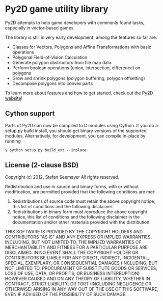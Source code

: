 Py2D game utility library
=========================

Py2D attempts to help game developers with commonly found tasks, especially in vector-based games.

The library is still in very early development, among the features so far are:

* Classes for Vectors, Polygons and Affine Transformations with basic operations
* Polygonal Field-of-Vision Calculation
* Generate polygon obstructors from tile map data
* Perform boolean operations (union, intersection, difference) on polygons
* Grow and shrink polygons (polygon buffering, polygon offsetting)
* Decompose polygons into convex parts

To learn more about features and how to get started, check out the [Py2D website](http://sseemayer.github.com/Py2D)!


Cython support
--------------
Parts of Py2D can now be compiled to C modules using Cython. If you do a setup.py build install, 
you should get binary versions of the supported modules. Alternatively, for development, you can 
compile in-place by running

	$ python setup.py build_ext --inplace


License (2-clause BSD)
----------------------

Copyright (c) 2012, Stefan Seemayer
All rights reserved.

Redistribution and use in source and binary forms, with or without modification, are permitted provided that the following conditions are met:

 1. Redistributions of source code must retain the above copyright notice, this list of conditions and the following disclaimer.
 2. Redistributions in binary form must reproduce the above copyright notice, this list of conditions and the following disclaimer in the documentation and/or other materials provided with the distribution.

THIS SOFTWARE IS PROVIDED BY THE COPYRIGHT HOLDERS AND CONTRIBUTORS "AS IS" AND ANY EXPRESS OR IMPLIED WARRANTIES, INCLUDING, BUT NOT LIMITED TO, THE IMPLIED WARRANTIES OF MERCHANTABILITY AND FITNESS FOR A PARTICULAR PURPOSE ARE DISCLAIMED. IN NO EVENT SHALL THE COPYRIGHT HOLDER OR CONTRIBUTORS BE LIABLE FOR ANY DIRECT, INDIRECT, INCIDENTAL, SPECIAL, EXEMPLARY, OR CONSEQUENTIAL DAMAGES (INCLUDING, BUT NOT LIMITED TO, PROCUREMENT OF SUBSTITUTE GOODS OR SERVICES; LOSS OF USE, DATA, OR PROFITS; OR BUSINESS INTERRUPTION) HOWEVER CAUSED AND ON ANY THEORY OF LIABILITY, WHETHER IN CONTRACT, STRICT LIABILITY, OR TORT (INCLUDING NEGLIGENCE OR OTHERWISE) ARISING IN ANY WAY OUT OF THE USE OF THIS SOFTWARE, EVEN IF ADVISED OF THE POSSIBILITY OF SUCH DAMAGE.
